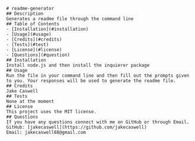 
    # readme-generator
    ## Description
    Generates a readme file through the command line
    ## Table of Contents
    - [Installation](#installation)
    - [Usage](#usage)
    - [Credits](#credits)
    - [Tests](#test)
    - [License](#license)
    - [Questions](#question)
    ## Installation
    Install node.js and then install the inquierer package
    ## Usage
    Run the file in your command line and then fill out the prompts given to you. Your responses will be used to generate the readme file.
    ## Credits
    Jake Caswell
    ## Tests
    None at the moment
    ## License
    This project uses the MIT license.
    ## Questions
    If you have any questions connect with me on GitHub or through Email.
    GitHub: [jakecaswell](https://github.com/jakecaswell)
    Email: jakecaswell88@gmail.com
    
